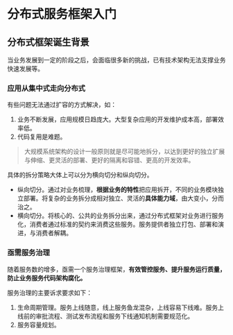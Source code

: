 # 分布式服务框架入门

## 分布式框架诞生背景

当业务发展到一定的阶段之后，会面临很多新的挑战，已有技术架构无法支撑业务快速发展等。

### 应用从集中式走向分布式

有些问题无法通过扩容的方式解决，如：
1. 业务不断发展，应用规模日趋庞大。大型复杂应用的开发维护成本高，部署效率低。
2. 代码复用是难题。

> 大规模系统架构的设计一般原则就是尽可能地拆分，以达到更好的独立扩展与伸缩、更灵活的部署、更好的隔离和容错、更高的开发效率。

具体的拆分策略大体上可以分为横向切分和纵向切分。
* 纵向切分。通过对业务梳理，**根据业务的特性**把应用拆开，不同的业务模块独立部署。将复杂的业务拆分成相对独立、灵活的**具体能力域**，由大变小，分而治之。
* 横向切分。将核心的、公共的业务拆分出来，通过分布式框架对业务进行服务化，消费者通过标准的契约来消费这些服务。服务提供者独立打包、部署和演进，与消费者解耦。

### 亟需服务治理

随着服务数的增多，亟需一个服务治理框架，**有效管控服务、提升服务运行质量，防止业务服务代码架构腐化。**

服务治理的主要诉求要求如下：
1. 生命周期管理。服务上线随意，线上服务鱼龙混杂，上线容易下线难。服务上线前的审批流程、测试发布流程和服务下线通知机制需要规范化。
2. 服务容量规划。